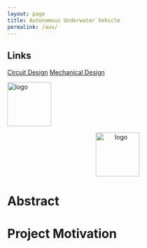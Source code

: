 ```yaml
---
layout: page
title: Autonomous Underwater Vehicle
permalink: /auv/
---
```


## Links
[Circuit Design](/auv/circuitdesign)
[Mechanical Design](/auv/mechdesign)


<div style="text-align: left">
  <img src="../assets/img/hmc_logo.png" alt="logo" width="100" />
</div>

<n></n>
<div style="text-align: center">
  <img src="../assets/img/auv/robo_photo.png" alt="logo" width="100" />
</div>
<n></n>


# Abstract
<n></n>


# Project Motivation
<n></n>

